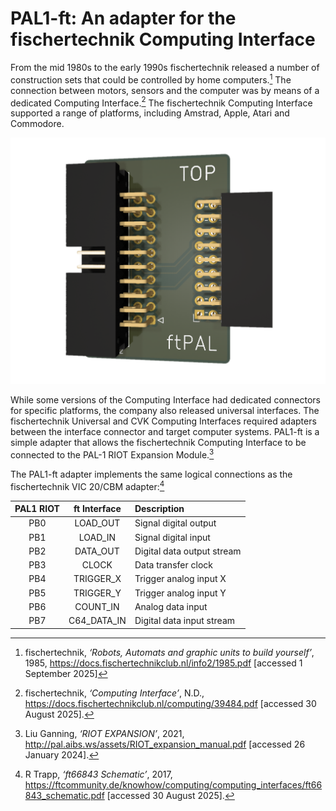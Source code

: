# PAL1-ft: An adapter for the fischertechnik Computing Interface

From the mid 1980s to the early 1990s fischertechnik released a number of construction sets that could be controlled by home computers.[^1] The connection between motors, sensors and the computer was by means of a dedicated Computing Interface.[^2] The fischertechnik Computing Interface supported a range of platforms, including Amstrad, Apple, Atari and Commodore.

![PAL-1 ftPAL gadget render](https://github.com/dimitrit/pal1gadgets/blob/main/ft/docs/figures/ftPAL.png?raw=true)

While some versions of the Computing Interface had dedicated connectors for specific platforms, the company also released universal interfaces. The fischertechnik Universal and CVK Computing Interfaces required adapters between the interface connector and target computer systems. PAL1-ft is a simple adapter that allows the fischertechnik Computing Interface to be connected to the PAL-1 RIOT Expansion Module.[^3]

The PAL1-ft adapter implements the same logical connections as the fischertechnik VIC 20/CBM adapter:[^4]

| PAL1 RIOT | ft Interface | Description |
| :-------: | :----------: | :---------- |
| PB0       | LOAD_OUT     | Signal digital output |
| PB1       | LOAD_IN      | Signal digital input |
| PB2       | DATA_OUT     | Digital data output  stream |
| PB3       | CLOCK        | Data transfer clock |
| PB4       | TRIGGER_X    | Trigger analog input X |
| PB5       | TRIGGER_Y    | Trigger analog input Y |
| PB6       | COUNT_IN     | Analog data input |
| PB7       | C64_DATA_IN  | Digital data input stream |

[^1]: fischertechnik, _‘Robots, Automats and graphic units to build yourself’_, 1985, <https://docs.fischertechnikclub.nl/info2/1985.pdf> [accessed 1 September 2025]
[^2]: fischertechnik, _‘Computing Interface’_, N.D., <https://docs.fischertechnikclub.nl/computing/39484.pdf> [accessed 30 August 2025].
[^3]: Liu Ganning, _‘RIOT EXPANSION’_, 2021, <http://pal.aibs.ws/assets/RIOT_expansion_manual.pdf> [accessed 26 January 2024].
[^4]: R Trapp, _‘ft66843 Schematic’_, 2017, <https://ftcommunity.de/knowhow/computing/computing_interfaces/ft66843_schematic.pdf> [accessed 30 August 2025].